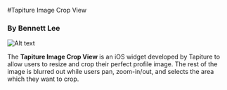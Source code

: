 #Tapiture Image Crop View
### By Bennett Lee

![Alt text](demo.gif)

The **Tapiture Image Crop View** is an iOS widget developed by Tapiture to allow users to resize and crop their perfect profile image. The rest of the image is blurred out while users pan, zoom-in/out, and selects the area which they want to crop.